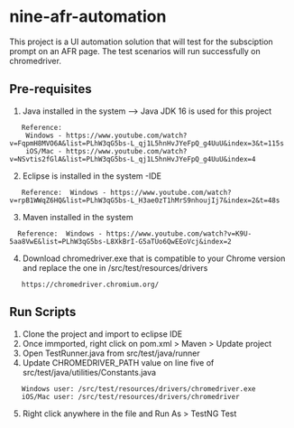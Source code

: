 # nine-afr-automation

This project is a UI automation solution that will test for the subsciption prompt on an AFR page.
The test scenarios will run successfully on chromedriver.

## Pre-requisites
1. Java installed in the system --> Java JDK 16 is used for this project
 ```
    Reference: 
     Windows - https://www.youtube.com/watch?v=FqpmH8MVO6A&list=PLhW3qG5bs-L_qj1L5hnHvJYeFpQ_g4UuU&index=3&t=115s
     iOS/Mac - https://www.youtube.com/watch?v=NSvtis2fGlA&list=PLhW3qG5bs-L_qj1L5hnHvJYeFpQ_g4UuU&index=4
 ```           
2. Eclipse is installed in the system -IDE
 ```
    Reference:  Windows - https://www.youtube.com/watch?v=rpB1WWqZ6HQ&list=PLhW3qG5bs-L_H3ae0zT1hMrS9nhoujIj7&index=2&t=48s
 ```
3. Maven installed in the system
 ```
   Reference:  Windows - https://www.youtube.com/watch?v=K9U-5aa8VwE&list=PLhW3qG5bs-L8XkBrI-G5aTUo6QwEEoVcj&index=2
  ``` 
4. Download chromedriver.exe that is compatible to your Chrome version and replace the one in /src/test/resources/drivers
```
   https://chromedriver.chromium.org/
```

## Run Scripts
1. Clone the project and import to eclipse IDE
2. Once immported, right click on pom.xml > Maven > Update project
3. Open TestRunner.java from src/test/java/runner
4. Update CHROMEDRIVER_PATH value on line five of src/test/java/utilities/Constants.java
```
   Windows user: /src/test/resources/drivers/chromedriver.exe
   iOS/Mac user: /src/test/resources/drivers/chromedriver
```   
5.  Right click anywhere in the file and Run As > TestNG Test
